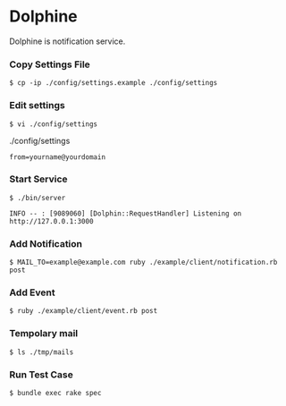 
# Dolphine

Dolphine is notification service.

### Copy Settings File

```
$ cp -ip ./config/settings.example ./config/settings
```

### Edit settings

```
$ vi ./config/settings
```

./config/settings
```
from=yourname@yourdomain
```

### Start Service

```
$ ./bin/server
```

```
INFO -- : [9089060] [Dolphin::RequestHandler] Listening on http://127.0.0.1:3000
```

### Add Notification

```
$ MAIL_TO=example@example.com ruby ./example/client/notification.rb post
```

### Add Event

```
$ ruby ./example/client/event.rb post
```

### Tempolary mail

```
$ ls ./tmp/mails
```

### Run Test Case

```
$ bundle exec rake spec
```
